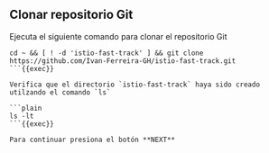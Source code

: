 ## Clonar repositorio Git

Ejecuta el siguiente comando para clonar el repositorio Git

```plain
cd ~ && [ ! -d 'istio-fast-track' ] && git clone https://github.com/Ivan-Ferreira-GH/istio-fast-track.git
```{{exec}}

Verifica que el directorio `istio-fast-track` haya sido creado utilzando el comando `ls`

```plain
ls -lt
```{{exec}}

Para continuar presiona el botón **NEXT**
